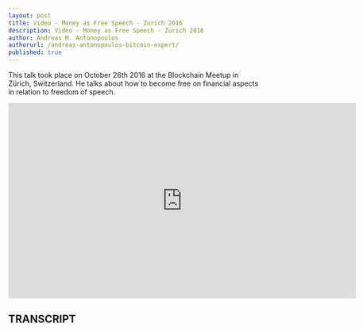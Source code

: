 ```yaml
---
layout: post
title: Video - Money as Free Speech - Zurich 2016
description: Video - Money as Free Speech - Zurich 2016
author: Andreas M. Antonopoulos
authorurl: /andreas-antonopoulos-bitcoin-expert/
published: true
---
```


<p>This talk took place on October 26th 2016 at the Blockchain Meetup in Zürich, Switzerland. He talks about how to become free on financial aspects in relation to freedom of speech.</p>

<center><iframe width="700" height="394" src="https://www.youtube.com/embed/3NqDNetEqmI?list=PLPQwGV1aLnTthcG265_FYSaV24hFScvC0" frameborder="0" allowfullscreen></iframe></center>

<h2>TRANSCRIPT</h2>
